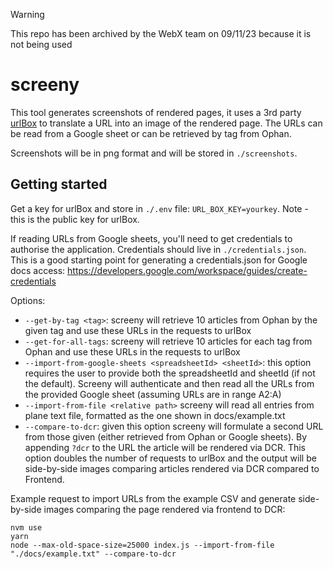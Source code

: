 > [!WARNING] 
> This repo has been archived by the WebX team on 09/11/23 because it is not being used

# screeny

This tool generates screenshots of rendered pages, it uses a 3rd party [urlBox](https://urlbox.io/) to translate a URL into an image of the rendered page. The URLs can be read from a Google sheet or can be retrieved by tag from Ophan.

Screenshots will be in png format and will be stored in `./screenshots`.

## Getting started
Get a key for urlBox and store in `./.env` file: `URL_BOX_KEY=yourkey`. Note - this is the public key for urlBox.

If reading URLs from Google sheets, you'll need to get credentials to authorise the application. Credentials should live in `./credentials.json`. This is a good starting point for generating a credentials.json for Google docs access: https://developers.google.com/workspace/guides/create-credentials

Options:
- `--get-by-tag <tag>`: screeny will retrieve 10 articles from Ophan by the given tag and use these URLs in the requests to urlBox
- `--get-for-all-tags`: screeny will retrieve 10 articles for each tag from Ophan and use these URLs in the requests to urlBox
- `--import-from-google-sheets <spreadsheetId> <sheetId>`: this option requires the user to provide both the spreadsheetId and sheetId (if not the default). Screeny will authenticate and then read all the URLs from the provided Google sheet (assuming URLs are in range A2:A)
- `--import-from-file <relative path>` screeny will read all entries from  plane text file, formatted as the one shown in docs/example.txt
- `--compare-to-dcr`: given this option screeny will formulate a second URL from those given (either retrieved from Ophan or Google sheets). By appending `?dcr` to the URL the article will be rendered via DCR. This option doubles the number of requests to urlBox and the output will be side-by-side images comparing articles rendered via DCR compared to Frontend.

Example request to import URLs from the example CSV and generate side-by-side images comparing the page rendered via frontend to DCR:

```
nvm use
yarn
node --max-old-space-size=25000 index.js --import-from-file "./docs/example.txt" --compare-to-dcr
```
